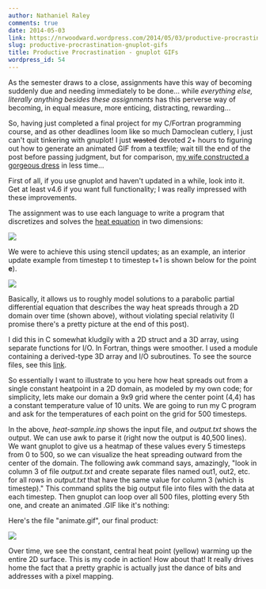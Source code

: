 ```yaml
---
author: Nathaniel Raley
comments: true
date: 2014-05-03
link: https://nrwoodward.wordpress.com/2014/05/03/productive-procrastination-gnuplot-gifs/
slug: productive-procrastination-gnuplot-gifs
title: Productive Procrastination - gnuplot GIFs
wordpress_id: 54
---
```


As the semester draws to a close, assignments have this way of becoming suddenly due and needing immediately to be done... while _everything else, literally anything besides these assignments_ has this perverse way of becoming, in equal measure, more enticing, distracting, rewarding...   
  
So, having just completed a final project for my C/Fortran programming course, and as other deadlines loom like so much Damoclean cutlery, I just can't quit tinkering with gnuplot! I just <strike>wasted</strike> devoted 2+ hours to figuring out how to  generate an animated GIF from a textfile; wait till the end of the post  before passing judgment, but for comparison, [my wife constructed a gorgeous dress](http://blog.lindsaywoodward.com/) in less time...  
  
First of all, if you use gnuplot and haven't updated in a while, look  into it. Get at least v4.6 if you want full functionality; I was really impressed with these improvements.   
  
The assignment was to use each language to write a program that discretizes and solves the [heat equation](http://en.wikipedia.org/wiki/Heat_equation) in two dimensions:  
  


![](http://mathurl.com/l7ry6fl.png)

  
We were to achieve this using stencil updates; as an example, an interior update example from timestep t to timestep t+1 is shown below for the point **e**).  
  
![](http://mathurl.com/nqt785w.png)  
  
  
Basically, it allows us to roughly model solutions to a parabolic partial differential equation that describes the way heat spreads through a 2D domain over time (shown above), without violating special relativity (I promise there's a pretty picture at the end of this post).  
  


I did this in C somewhat kludgily with a 2D struct and a 3D array, using separate functions for I/O. In Fortran, things were smoother. I used a module containing a derived-type 3D array and I/O subroutines. To see the source files, see this [link](https://github.com/nathanielraley/finalproject).  

So essentially I want to illustrate to you here how heat spreads out from a single constant heatpoint in a 2D domain, as modeled by my own code; for simplicity, lets make our domain a 9x9 grid where the center point (4,4) has a constant temperature value of 10 units. We are going to run my C program and ask for the temperatures of each point on the grid for 500 timesteps.  
   
<script src="https://gist.github.com/nathanielraley/7636c51b4990acba98ef.js"></script> 

In the above, _heat-sample.inp_ shows the input file, and _output.txt_ shows the output. We can use awk to parse it (right now the output is 40,500 lines). We want gnuplot to give us a heatmap of these values every 5 timesteps from 0 to 500, so we can visualize the heat spreading outward from the center of the domain. The following awk command says, amazingly, "look in column 3 of file _output.txt_ and create separate files named out1, out2, etc. for all rows in _output.txt_ that have the same value for column 3 (which is timestep)." This command splits the big output file into files with the data at each timestep. Then gnuplot can loop over all 500 files, plotting every 5th one, and create an animated .GIF like it's nothing:  
  
<script src="https://gist.github.com/nathanielraley/200061713118f28cd70b.js"></script> 

Here's the file "animate.gif", our final product:  
  


![](https://nrwoodward.files.wordpress.com/2014/05/1fb01-animate.gif)

  
Over time, we see the constant, central heat point (yellow) warming up the entire 2D surface. This is my code in action! How about that! It really drives home the fact that a pretty graphic is actually just the dance of bits and addresses with a pixel mapping.
